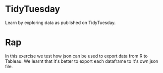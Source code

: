 # TidyTuesday
Learn by exploring data as published on TidyTuesday.

# Rap

In this exercise we test how json can be used to export data from R to Tableau. We learnt that it's better to export each dataframe to it's own json file.
